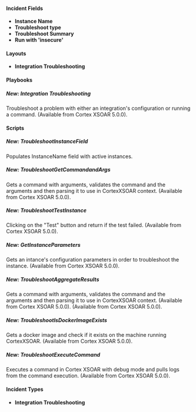 
#### Incident Fields
- **Instance Name**
- **Troubleshoot type**
- **Troubleshoot Summary**
- **Run with 'insecure'**

#### Layouts
- **Integration Troubleshooting**

#### Playbooks
##### New: Integration Troubleshooting
Troubleshoot a problem with either an integration's configuration or running a command. (Available from Cortex XSOAR 5.0.0).

#### Scripts
##### New: TroubleshootInstanceField
Populates InstanceName field with active instances.
##### New: TroubleshootGetCommandandArgs
Gets a command with arguments, validates the command and the arguments and then parsing it to use in CortexXSOAR context. (Available from Cortex XSOAR 5.0.0).
##### New: TroubleshootTestInstance
Clicking on the "Test" button and return if the test failed. (Available from Cortex XSOAR 5.0.0).
##### New: GetInstanceParameters
Gets an intance's configuration parameters in order to troubleshoot the instance. (Available from Cortex XSOAR 5.0.0).
##### New: TroubleshootAggregateResults
Gets a command with arguments, validates the command and the arguments and then parsing it to use in CortexXSOAR context. (Available from Cortex XSOAR 5.0.0). (Available from Cortex XSOAR 5.0.0).
##### New: TroubleshootIsDockerImageExists
Gets a docker image and check if it exists on the machine running CortexXSOAR. (Available from Cortex XSOAR 5.0.0).
##### New: TroubleshootExecuteCommand
Executes a command in Cortex XSOAR with debug mode and pulls logs from the command execution. (Available from Cortex XSOAR 5.0.0).

#### Incident Types
- **Integration Troubleshooting**